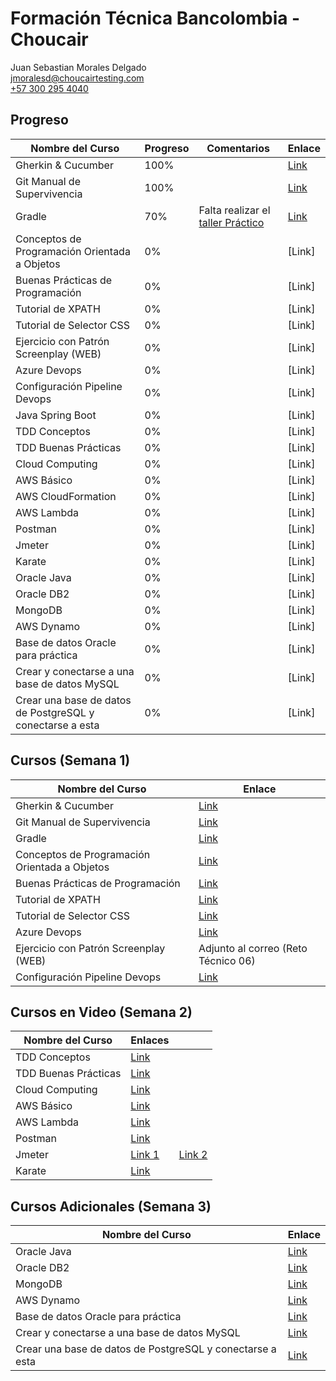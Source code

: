 # Formación Técnica Bancolombia - Choucair

Juan Sebastian Morales Delgado \
[jmoralesd@choucairtesting.com](mailto:jmoralesd@choucairtesting.com)\
[+57 300 295 4040](https://api.whatsapp.com/send?phone=573002954040)

## Progreso

| Nombre del Curso                                          | Progreso  | Comentarios                           | Enlace    |
|-----------------------------------------------------------|-----------|---------------------------------------|-----------|
| Gherkin & Cucumber                                        |   100%    |                                       |   [Link](https://github.com/jmoralesd-choucair/Reto-3-semanas-Bancolombia/tree/main/Semana%201/Gherkin%20y%20Cucumber/Respuestas)  |
| Git Manual de Supervivencia                               |   100%    |                                       |   [Link](https://github.com/jmoralesd-choucair/Reto-3-semanas-Bancolombia/tree/main/Semana%201/Git%20Manual%20de%20Supervivencia/Respuestas)  |
| Gradle                                                    |   70%     | Falta realizar el [taller Práctico](https://operacion.choucairtesting.com/academy/pluginfile.php/11764/mod_resource/content/2/TallerPracticoGradle.pdf) |   [Link](https://github.com/jmoralesd-choucair/Reto-3-semanas-Bancolombia/tree/main/Semana%201/Gradle/Respuestas)  |
| Conceptos de Programación Orientada a Objetos             |   0%      |                                       |   [Link]  |
| Buenas Prácticas de Programación                          |   0%      |                                       |   [Link]  |
| Tutorial de XPATH                                         |   0%      |                                       |   [Link]  |
| Tutorial de Selector CSS                                  |   0%      |                                       |   [Link]  |
| Ejercicio con Patrón Screenplay (WEB)                     |   0%      |                                       |   [Link]  |
| Azure Devops                                              |   0%      |                                       |   [Link]  |
| Configuración Pipeline Devops                             |   0%      |                                       |   [Link]  |
| Java Spring Boot                                          |   0%      |                                       |   [Link]  |
| TDD Conceptos                                             |   0%      |                                       |   [Link]  |
| TDD Buenas Prácticas                                      |   0%      |                                       |   [Link]  |
| Cloud Computing                                           |   0%      |                                       |   [Link]  |
| AWS Básico                                                |   0%      |                                       |   [Link]  |
| AWS CloudFormation                                        |   0%      |                                       |   [Link]  |
| AWS Lambda                                                |   0%      |                                       |   [Link]  |
| Postman                                                   |   0%      |                                       |   [Link]  |
| Jmeter                                                    |   0%      |                                       |   [Link]  |
| Karate                                                    |   0%      |                                       |   [Link]  |
| Oracle Java                                               |   0%      |                                       |   [Link]  |
| Oracle DB2                                                |   0%      |                                       |   [Link]  |
| MongoDB                                                   |   0%      |                                       |   [Link]  |
| AWS Dynamo                                                |   0%      |                                       |   [Link]  |
| Base de datos Oracle para práctica                        |   0%      |                                       |   [Link]  |
| Crear y conectarse a una base de datos MySQL              |   0%      |                                       |   [Link]  |
| Crear una base de datos de PostgreSQL y conectarse a esta |   0%      |                                       |   [Link]  |

## Cursos (Semana 1)

| Nombre del Curso                              | Enlace                                                                                   |
|-----------------------------------------------|------------------------------------------------------------------------------------------|
| Gherkin & Cucumber                            | [Link](https://operacion.choucairtesting.com/academy/course/view.php?id=485)             |
| Git Manual de Supervivencia                   | [Link](https://operacion.choucairtesting.com/academy/course/view.php?id=488)             |
| Gradle                                        | [Link](https://operacion.choucairtesting.com/academy/course/view.php?id=1104)            |
| Conceptos de Programación Orientada a Objetos | [Link](https://operacion.choucairtesting.com/academy/course/view.php?id=483)             |
| Buenas Prácticas de Programación              | [Link](https://operacion.choucairtesting.com/academy/course/view.php?id=481)             |
| Tutorial de XPATH                             | [Link](https://www.youtube.com/playlist?list=PLYDwWPRvXB8_vh2V0Oy-KkI_DeHiDbMl-)         |
| Tutorial de Selector CSS                      | [Link](https://www.youtube.com/watch?v=lx_Nr-ZF-M4&ab_channel=JoanMedia)                 |
| Azure Devops                                  | [Link](https://bit.ly/3hdqfS0)                                                           |
| Ejercicio con Patrón Screenplay (WEB)         | Adjunto al correo (Reto Técnico 06)                                                      |
| Configuración Pipeline Devops                 | [Link](https://operacion.choucairtesting.com/academy/course/view.php?id=477)             |

## Cursos en Video (Semana 2)

| Nombre del Curso                          | Enlaces                                                                                                   ||
|-------------------------------------------|-----------------------------------------------------------------------------------------------------------|-|
| TDD Conceptos                             | [Link](https://bit.ly/3EdSz05)                                                                            ||
| TDD Buenas Prácticas                      | [Link](https://bit.ly/34JjDaG)                                                                            ||
| Cloud Computing                           | [Link](https://bit.ly/33G7YWn)                                                                            ||
| AWS Básico                                | [Link](https://bit.ly/3ygZumK)                                                                            ||
| AWS Lambda                                | [Link](https://www.aws.training/Details/eLearning?id=71538)                                               ||
| Postman                                   | [Link](https://bit.ly/36tHQ2r)                                                                            ||
| Jmeter                                    | [Link 1](https://www.youtube.com/watch?v=EI0A1WN_1jk&list=PL9qpFd_9rkKULbsCdjpPBbU_n60sFsTbn&index=21)    | [Link 2](https://www.youtube.com/watch?v=3N7qVriNDSg&list=PLLYWsphuMYKu2Erk65fhFc5lCFTVS8uAb&index=9) |
| Karate                                    | [Link](https://www.youtube.com/channel/UCeI0PgZYSx0xQDsedSQde3w/featured)                                 ||

## Cursos Adicionales (Semana 3)

| Nombre del Curso                                          | Enlace                                                                                    |
|-----------------------------------------------------------|-------------------------------------------------------------------------------------------|
| Oracle Java                                               | [Link](https://mylearn.oracle.com/learning-path/java-explorer/79726)                      |
| Oracle DB2                                                | [Link](https://mylearn.oracle.com/learning-path/oracle-database-explorer/79873)           |
| MongoDB                                                   | [Link](https://learn.mongodb.com/pages/mongodb-developer-learning-paths)                  |
| AWS Dynamo                                                | [Link](https://www.aws.training/Details/Curriculum?id=65583&redirect=false)               |
| Base de datos Oracle para práctica                        | [Link](http://praitheesh.blogspot.com/2013/10/oracle-developer-day-vm-how-to-use-pre.html)|
| Crear y conectarse a una base de datos MySQL              | [Link](https://aws.amazon.com/es/getting-started/hands-on/create-mysql-db/)               |
| Crear una base de datos de PostgreSQL y conectarse a esta | [Link](https://aws.amazon.com/es/getting-started/hands-on/create-connect-postgresql-db/)  |
